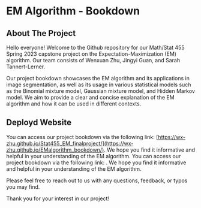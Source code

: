 # EM Algorithm - Bookdown

## About The Project
Hello everyone! Welcome to the Github repository for our Math/Stat 455 Spring 2023 capstone project on the Expectation-Maximization (EM) algorithm. Our team consists of Wenxuan Zhu, Jingyi Guan, and Sarah Tannert-Lerner.

Our project bookdown showcases the EM algorithm and its applications in image segmentation, as well as its usage in various statistical models such as the Binomial mixture model, Gaussian mixture model, and Hidden Markov model. We aim to provide a clear and concise explanation of the EM algorithm and how it can be used in different contexts.

## Deployd Website
You can access our project bookdown via the following link: [https://wx-zhu.github.io/Stat455_EM_finalproject/](https://wx-zhu.github.io/EMalgorithm_bookdown/). We hope you find it informative and helpful in your understanding of the EM algorithm.
You can access our project bookdown via the following link: . We hope you find it informative and helpful in your understanding of the EM algorithm.

Please feel free to reach out to us with any questions, feedback, or typos you may find. 

Thank you for your interest in our project!

